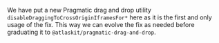 We have put a new Pragmatic drag and drop utility `disableDraggingToCrossOriginIframesFor*` here as
it is the first and only usage of the fix. This way we can evolve the fix as needed before
graduating it to `@atlaskit/pragmatic-drag-and-drop`.
